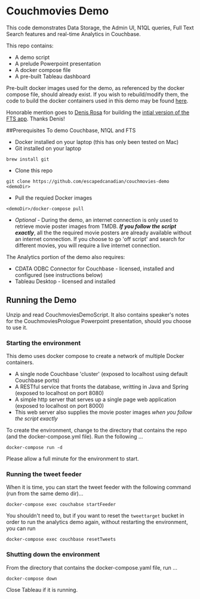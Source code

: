 # Couchmovies Demo

This code demonstrates Data Storage, the Admin UI, N1QL queries, Full Text Search features and real-time Analytics in Couchbase.

This repo contains:

* A demo script
* A prelude Powerpoint presentation
* A docker compose file
* A pre-built Tableau dashboard

Pre-built docker images used for the demo, as referenced by the docker compose file, should already exist.  If you wish to rebuild/modify them, the code to build the docker containers used in this demo may be found [here](https://github.com/escapedcanadian/couchmovies).

Honorable mention goes to [Denis Rosa](email:denis.rosa@couchbase.com) for building the [intial version of the FTS app](https://github.com/deniswsrosa/couchflix).  Thanks Denis!

##Prerequisites
To demo Couchbase, N1QL and FTS

* Docker installed on your laptop (this has only been tested on Mac)
* Git installed on your laptop 

 ```brew install git```

* Clone this repo 

 ```git clone https://github.com/escapedcanadian/couchmovies-demo <demoDir>``` 
 
* Pull the requied Docker images 

 ```<demoDir>/docker-compose pull```

* *Optional* - During the demo, an internet connection is only used to retrieve movie poster images from TMDB. ***If you follow the script exactly***, all the the required movie posters are already available without an internet connection.  If you choose to go 'off script' and search for different movies, you will require a live internet connection.


The Analytics portion of the demo also requires:

* CDATA ODBC Connector for Couchbase - licensed, installed and configured (see instructions below)
* Tableau Desktop - licensed and installed

## Running the Demo

Unzip and read CouchmoviesDemoScript.  It also contains speaker's notes for the CouchmoviesPrologue Powerpoint presentation, should you choose to use it.

### Starting the environment
This demo uses docker compose to create a network of multiple Docker containers.

* A single node Couchbase 'cluster' (exposed to localhost using default Couchbase ports)
* A RESTful service that fronts the database, writting in Java and Spring (exposed to localhost on port 8080)
* A simple http server that serves up a single page web application (exposed to localhost on port 8000)
 * This web server also supplies the movie poster images *when you follow the script exactly*

To create the environment, change to the directory that contains the repo (and the docker-compose.yml file). Run the following ...

```
docker-compose run -d
```

Please allow a full minute for the environment to start.

### Running the tweet feeder
When it is time, you can start the tweet feeder with the following command (run from the same demo dir)...

```
docker-compose exec couchabse startFeeder
```

You shouldn't need to, but if you want to reset the ```tweettarget``` bucket in order to run the analytics demo again, without restarting the environment, you can run

```
docker-compose exec couchbase resetTweets
```

### Shutting down the environment
From the directory that contains the docker-compose.yaml file, run ...

```
docker-compose down
```
Close Tableau if it is running.